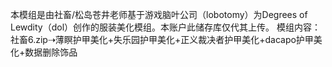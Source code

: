 本模组是由社畜/松岛苍井老师基于游戏脑叶公司（lobotomy）为Degrees of Lewdity（dol）创作的服装美化模组。本账户此储存库仅代其上传。 
模组内容：社畜6.zip⇢薄瞑护甲美化+失乐园护甲美化+正义裁决者护甲美化+dacapo护甲美化+数据删除饰品
